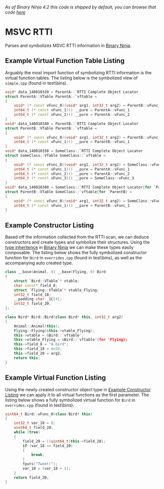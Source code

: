 _As of Binary Ninja 4.2 this code is shipped by default, you can browse that code [here](https://github.com/Vector35/binaryninja-api/tree/dev/plugins/msvc_rtti)_

# MSVC RTTI

Parses and symbolizes MSVC RTTI information in [Binary Ninja].

## Example Virtual Function Table Listing

Arguably the most import function of symbolizing RTTI information is the virtual function tables. The listing below is the symbolized view of `simple.cpp` (found in test\bins).

```cpp
void* data_140010320 = ParentA::`RTTI Complete Object Locator
struct ParentA::VTable ParentA::`vftable = 
{
    void* (* const vFunc_0)(void* arg1, int32_t arg2) = ParentB::vFunc_0
    int64_t (* const vFunc_1)() __pure = ParentA::vFunc_1
    int64_t (* const vFunc_2)() __pure = ParentA::vFunc_2
}
void* data_140010340 = ParentB::`RTTI Complete Object Locator
struct ParentB::VTable ParentB::`vftable = 
{
    void* (* const vFunc_0)(void* arg1, int32_t arg2) = ParentB::vFunc_0
    int64_t (* const vFunc_1)() __pure = ParentB::vFunc_1
}
void* data_140010358 = SomeClass::`RTTI Complete Object Locator
struct SomeClass::VTable SomeClass::`vftable = 
{
    void* (* const vFunc_0)(void* arg1, int32_t arg2) = SomeClass::vFunc_0
    int64_t (* const vFunc_1)() __pure = ParentA::vFunc_1
    int64_t (* const vFunc_2)() __pure = ParentA::vFunc_2
    int64_t (* const vFunc_3)() __pure = SomeClass::vFunc_3
}
void* data_140010380 = SomeClass::`RTTI Complete Object Locator{for `ParentB}
struct ParentB::VTable SomeClass::`vftable{for `ParentB} = 
{
    void* (* const vFunc_0)(void* arg1, int32_t arg2) = SomeClass::vFunc_0
    int64_t (* const vFunc_1)() __pure = ParentB::vFunc_1
}
```

## Example Constructor Listing

Based off the information collected from the RTTI scan, we can deduce constructors and create types and symbolize their structures. Using the [type inheritence](https://binary.ninja/2023/05/03/3.4-finally-freed.html#inherited-types) in [Binary Ninja] we can make these types easily composable. The listing below shows the fully symbolized constructor function for `Bird` in `overrides.cpp` (found in test\bins), as well as the accompanying auto created type.

```cpp
class __base(Animal, 0) __base(Flying, 0) Bird
{
    struct `Bird::VTable`* vtable;
    char const* field_8;
    struct `Flying::VTable`* vtable_Flying;
    int32_t field_18;
    __padding char _1C[4];
    int32_t field_20;
};

class Bird* Bird::Bird(class Bird* this, int32_t arg2)
{
    Animal::Animal(this);
    Flying::Flying(&this->vtable_Flying);
    this->vtable = &Bird::`vftable';
    this->vtable_Flying = &Bird::`vftable'{for `Flying};
    this->field_8 = "A bird";
    this->field_18 = 0x58;
    this->field_20 = arg2;
    return this;
}
```

## Example Virtual Function Listing

Using the newly created constructor object type in [Example Constructor Listing](#example-constructor-listing) we can apply it to all virtual functions as the first parameter. The listing below shows a fully symbolized virtual function for `Bird` in `overrides.cpp` (found in test\bins).

```cpp
uint64_t Bird::vFunc_0(class Bird* this)
{
    int32_t var_18 = 0;
    uint64_t field_20;
    while (true)
    {
        field_20 = ((uint64_t)this->field_20);
        if (var_18 >= field_20)
        {
            break;
        }
        fputs("Tweet!");
        var_18 = (var_18 + 1);
    }
    return field_20;
}

```

[Binary Ninja]: https://binary.ninja
